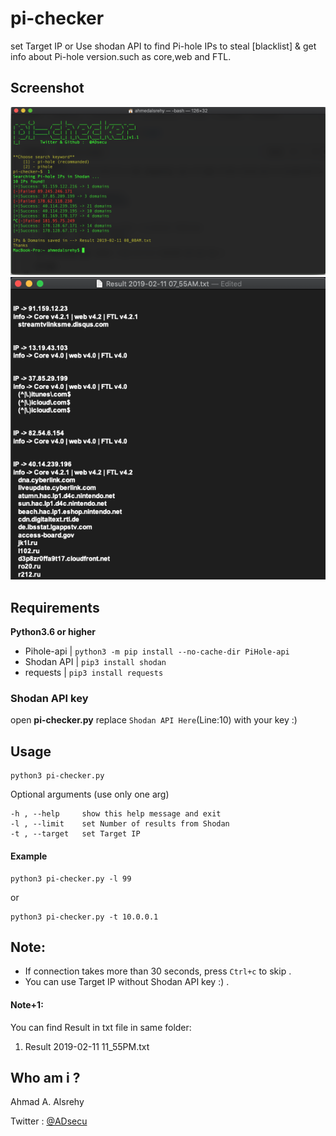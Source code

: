 # pi-checker
set Target IP or Use shodan API to find Pi-hole IPs to steal [blacklist] & get info about Pi-hole version.such as core,web and FTL.


## Screenshot
![s c](screenshot.png "screenshot1")
![s c](screenshot0.png "screenshot2")

## Requirements
**Python3.6 or higher**
- Pihole-api |  `python3 -m pip install --no-cache-dir PiHole-api`
- Shodan API | `pip3 install shodan`
- requests   | `pip3 install requests`
### Shodan API key
open **pi-checker.py** replace `Shodan API Here`(Line:10) with your key :) 

## Usage
```
python3 pi-checker.py 
```
Optional arguments (use only one arg)
```
-h , --help     show this help message and exit
-l , --limit    set Number of results from Shodan
-t , --target   set Target IP
```

#### Example 
```
python3 pi-checker.py -l 99
```
or
```
python3 pi-checker.py -t 10.0.0.1
```
## Note:
- If connection takes more than 30 seconds, press `Ctrl+c` to skip .
- You can use Target IP without Shodan API key :) .
#### Note+1:
You can find Result in txt file in same folder:
1. Result 2019-02-11 11_55PM.txt

 
 ## Who am i ?
 Ahmad A. Alsrehy
 
 Twitter : [@ADsecu](http://twitter.com/adsecu) 
